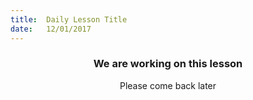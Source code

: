 ```yaml
---
title:  Daily Lesson Title
date:   12/01/2017
---
```


### <center>We are working on this lesson</center>
<center>Please come back later</center>